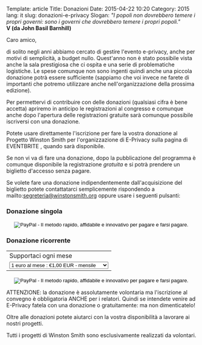 Template: article
Title: Donazioni
Date: 2015-04-22 10:20
Category: 2015
lang: it
slug: donazioni-e-privacy
Slogan: <i>"I popoli non dovrebbero temere i propri governi: sono i governi che dovrebbero temere i propri popoli."</i><br/><b>V (da John Basil Barnhill)</b>

Caro amico,

di solito negli anni abbiamo cercato di gestire l'evento e-privacy, anche per motivi di semplicità, a budget nullo. Quest'anno non è stato possibile vista anche la sala prestigiosa che ci ospita e una serie di problematiche logistiche. Le spese comunque non sono ingenti quindi anche una piccola donazione potrà essere sufficiente (sappiamo che voi invece ne farete di importanti che potremo utilizzare anche nell'organizzazione della prossima edizione).

Per permettervi di contribuire con delle donazioni (qualsiasi cifra è bene accetta) apriremo in anticipo le registrazioni al congresso e comunque anche dopo l'apertura delle registrazioni gratuite sarà comunque possibile iscriversi con una donazione.

Potete usare direttamente l'iscrizione per fare la vostra donazione al Progetto Winston Smith per l'organizzazione di E-Privacy  sulla pagina di EVENTBRITE <!-- [EVENTBRITE](https://www.eventbrite.it/e/biglietti-e-privacy-2015-la-trasparenza-e-la-privacy-16856755008). -->, quando sarà disponibile.

Se non vi va di fare una donazione, dopo la pubblicazione del programma è comunque disponibile la registrazione *gratuita* e si potrà prendere un biglietto d'accesso senza pagare.

Se volete fare una donazione indipendentemente dall'acquisizione del biglietto potete contattatarci semplicemente rispondendo a mailto:segreteria@winstonsmith.org oppure usare i seguenti pulsanti:

### Donazione singola

<div align=center>
<form action="https://www.paypal.com/cgi-bin/webscr" method="post" target="_top">
<input type="hidden" name="cmd" value="_s-xclick">
<input type="hidden" name="hosted_button_id" value="TCSXM4YSV2N5S">
<input type="image" src="https://www.paypalobjects.com/it_IT/IT/i/btn/btn_donateCC_LG.gif" border="0" name="submit" alt="PayPal - Il metodo rapido, affidabile e innovativo per pagare e farsi pagare.">
<img alt="" border="0" src="https://www.paypalobjects.com/it_IT/i/scr/pixel.gif" width="1" height="1">
</form>
</div>

### Donazione ricorrente 

<div align=center>
<form action="https://www.paypal.com/cgi-bin/webscr" method="post" target="_top">
<input type="hidden" name="cmd" value="_s-xclick">
<input type="hidden" name="hosted_button_id" value="6GN22SNGD63XJ">
<table>
<tr><td><input type="hidden" name="on0" value="Supportaci ogni mese">Supportaci ogni mese</td></tr><tr><td><select name="os0">
	<option value="1 euro al mese">1 euro al mese : €1,00 EUR - mensile</option>
	<option value="5 euro al mese">5 euro al mese : €5,00 EUR - mensile</option>
	<option value="10 euro al mese">10 euro al mese : €10,00 EUR - mensile</option>
	<option value="50 euro al mese">50 euro al mese : €50,00 EUR - mensile</option>
</select> </td></tr>
</table>
<input type="hidden" name="currency_code" value="EUR">
<input type="image" src="https://www.paypalobjects.com/it_IT/IT/i/btn/btn_subscribe_SM.gif" border="0" name="submit" alt="PayPal - Il metodo rapido, affidabile e innovativo per pagare e farsi pagare.">
<img alt="" border="0" src="https://www.paypalobjects.com/it_IT/i/scr/pixel.gif" width="1" height="1">
</form>
</div>

ATTENZIONE: la donazione è assolutamente volontaria ma l'iscrizione al
convegno è obbligatoria ANCHE per i relatori. Quindi se intendete
venire ad E-Privacy fatela con una donazione o gratuitamente: ma non
dimenticatelo!

Oltre alle donazioni potete aiutarci con la vostra disponibilità a
lavorare ai nostri progetti.

Tutti i progetti di Winston Smith sono esclusivamente realizzati da
volontari.



